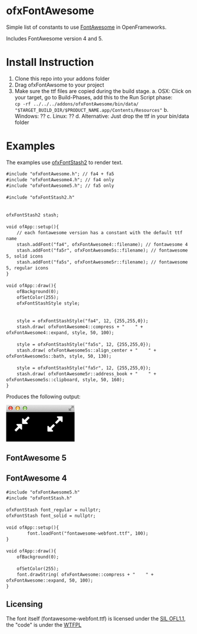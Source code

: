 ofxFontAwesome
===



Simple list of constants to use [FontAwesome](http://fortawesome.github.io/Font-Awesome/icons/) in OpenFrameworks. 

Includes FontAwesome version 4 and 5. 



# Install Instruction

1. Clone this repo into your addons folder
2. Drag ofxFontAwsome to your project
3. Make sure the ttf files are copied during the build stage. 
    a. OSX: Click on your target, go to Build-Phases, add this to the Run Script phase:<br>
    `cp -rf ../../../addons/ofxFontAwesome/bin/data/ "$TARGET_BUILD_DIR/$PRODUCT_NAME.app/Contents/Resources"`
    b. Windows: ??
    c. Linux: ??
    d. Alternative: Just drop the ttf in your bin/data folder


# Examples

The examples use [ofxFontStash2](https://github.com/armadillu/ofxFontStash2) to render text.


	#include "ofxFontAwesome.h"; // fa4 + fa5
	#include "ofxFontAwesome4.h"; // fa4 only
	#include "ofxFontAwesome5.h"; // fa5 only
	
	#include "ofxFontStash2.h"
	

	ofxFontStash2 stash;
	
	void ofApp::setup(){
		// each fontawesome version has a constant with the default ttf name
		stash.addFont("fa4", ofxFontAwesome4::filename); // fontawesome 4
		stash.addFont("fa5r", ofxFontAwesome5s::filename); // fontawesome 5, solid icons
		stash.addFont("fa5s", ofxFontAwesome5r::filename); // fontawesome 5, regular icons
	}
	
	void ofApp::draw(){
		ofBackground(0); 
		ofSetColor(255);
		ofxFontStashStyle style; 

		
		style = ofxFontStashStyle("fa4", 12, {255,255,0}); 
		stash.draw( ofxFontAwesome4::compress + "    " + ofxFontAwesome4::expand, style, 50, 100);

		style = ofxFontStashStyle("fa5s", 12, {255,255,0}); 
		stash.draw( ofxFontAwesome5s::align_center + "    " + ofxFontAwesome5s::bath, style, 50, 130);

		style = ofxFontStashStyle("fa5r", 12, {255,255,0}); 
		stash.draw( ofxFontAwesome5r::address_book + "    " + ofxFontAwesome5s::clipboard, style, 50, 160);
	}

Produces the following output: 

![Preview image](preview.png)

FontAwesome 5
-------------

## FontAwesome 4


	#include "ofxFontAwesome5.h"
	#include "ofxFontStash.h"

	ofxFontStash font_regular = nullptr;
	ofxFontStash font_solid = nullptr; 
	
	void ofApp::setup(){
			font.loadFont("fontawesome-webfont.ttf", 100);
	}
	
	void ofApp::draw(){
		ofBackground(0); 
		
		ofSetColor(255);
		font.drawString( ofxFontAwesome::compress + "    " + ofxFontAwesome::expand, 50, 100);
	}
	


Licensing
---

The font itself (fontawesome-webfont.ttf) is licensed under the [SIL OFL1.1](http://scripts.sil.org/cms/scripts/page.php?site_id=nrsi&id=OFL), the "code" is under the [WTFPL](http://www.wtfpl.net/txt/copying/)